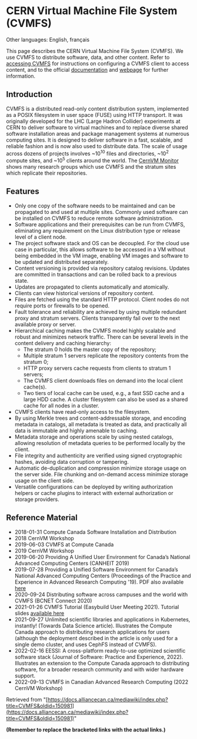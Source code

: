 # CERN Virtual Machine File System (CVMFS)

Other languages: English, français

This page describes the CERN Virtual Machine File System (CVMFS). We use CVMFS to distribute software, data, and other content. Refer to [accessing CVMFS](link-to-accessing-cvmfs-page) for instructions on configuring a CVMFS client to access content, and to the official [documentation](link-to-official-documentation) and [webpage](link-to-official-webpage) for further information.


## Introduction

CVMFS is a distributed read-only content distribution system, implemented as a POSIX filesystem in user space (FUSE) using HTTP transport. It was originally developed for the LHC (Large Hadron Collider) experiments at CERN to deliver software to virtual machines and to replace diverse shared software installation areas and package management systems at numerous computing sites. It is designed to deliver software in a fast, scalable, and reliable fashion and is now also used to distribute data. The scale of usage across dozens of projects involves ~10<sup>10</sup> files and directories, ~10<sup>2</sup> compute sites, and ~10<sup>5</sup> clients around the world. The [CernVM Monitor](link-to-cernvm-monitor) shows many research groups which use CVMFS and the stratum sites which replicate their repositories.


## Features

* Only one copy of the software needs to be maintained and can be propagated to and used at multiple sites. Commonly used software can be installed on CVMFS to reduce remote software administration.
* Software applications and their prerequisites can be run from CVMFS, eliminating any requirement on the Linux distribution type or release level of a client node.
* The project software stack and OS can be decoupled. For the cloud use case in particular, this allows software to be accessed in a VM without being embedded in the VM image, enabling VM images and software to be updated and distributed separately.
* Content versioning is provided via repository catalog revisions. Updates are committed in transactions and can be rolled back to a previous state.
* Updates are propagated to clients automatically and atomically.
* Clients can view historical versions of repository content.
* Files are fetched using the standard HTTP protocol. Client nodes do not require ports or firewalls to be opened.
* Fault tolerance and reliability are achieved by using multiple redundant proxy and stratum servers. Clients transparently fail over to the next available proxy or server.
* Hierarchical caching makes the CVMFS model highly scalable and robust and minimizes network traffic. There can be several levels in the content delivery and caching hierarchy:
    * The stratum 0 holds the master copy of the repository;
    * Multiple stratum 1 servers replicate the repository contents from the stratum 0;
    * HTTP proxy servers cache requests from clients to stratum 1 servers;
    * The CVMFS client downloads files on demand into the local client cache(s).
    * Two tiers of local cache can be used, e.g., a fast SSD cache and a large HDD cache. A cluster filesystem can also be used as a shared cache for all nodes in a cluster.
* CVMFS clients have read-only access to the filesystem.
* By using Merkle trees and content-addressable storage, and encoding metadata in catalogs, all metadata is treated as data, and practically all data is immutable and highly amenable to caching.
* Metadata storage and operations scale by using nested catalogs, allowing resolution of metadata queries to be performed locally by the client.
* File integrity and authenticity are verified using signed cryptographic hashes, avoiding data corruption or tampering.
* Automatic de-duplication and compression minimize storage usage on the server side. File chunking and on-demand access minimize storage usage on the client side.
* Versatile configurations can be deployed by writing authorization helpers or cache plugins to interact with external authorization or storage providers.


## Reference Material

* 2018-01-31 Compute Canada Software Installation and Distribution
* 2018 CernVM Workshop
* 2019-06-03 CVMFS at Compute Canada
* 2019 CernVM Workshop
* 2019-06-20 Providing A Unified User Environment for Canada’s National Advanced Computing Centers (CANHEIT 2019)
* 2019-07-28 Providing a Unified Software Environment for Canada’s National Advanced Computing Centers (Proceedings of the Practice and Experience in Advanced Research Computing '19). PDF also available [here](link-to-pdf)
* 2020-09-24 Distributing software across campuses and the world with CVMFS (BCNET Connect 2020)
* 2021-01-26 CVMFS Tutorial (Easybuild User Meeting 2021). Tutorial slides [available here](link-to-tutorial-slides)
* 2021-09-27 Unlimited scientific libraries and applications in Kubernetes, instantly! (Towards Data Science article). Illustrates the Compute Canada approach to distributing research applications for users (although the deployment described in the article is only used for a single demo cluster, and uses CephFS instead of CVMFS).
* 2022-02-16 EESSI: A cross-platform ready-to-use optimized scientific software stack (Journal of Software: Practice and Experience, 2022). Illustrates an extension to the Compute Canada approach to distributing software, for a broader research community and with wider hardware support.
* 2022-09-13 CVMFS in Canadian Advanced Research Computing (2022 CernVM Workshop)


Retrieved from "[https://docs.alliancecan.ca/mediawiki/index.php?title=CVMFS&oldid=150981](https://docs.alliancecan.ca/mediawiki/index.php?title=CVMFS&oldid=150981)"

**(Remember to replace the bracketed links with the actual links.)**
